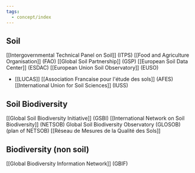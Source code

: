 ```yaml
---
tags:
  - concept/index
---
```

## Soil
[[Intergovernmental Technical Panel on Soil]] (ITPS)
[[Food and Agriculture Organisation]] (FAO)
[[Global Soil Partnership]] (GSP)
[[European Soil Data Center]] (ESDAC)
[[European Union Soil Observatory]] (EUSO)
- [[LUCAS]]
[[Association Francaise pour l'étude des sols]] (AFES)
[[International Union for Soil Sciences]] (IUSS)

## Soil Biodiversity
[[Global Soil Biodiversity Initiative]] (GSBI)
[[International Network on Soil Biodiversity]] (NETSOB)
Global Soil Biodiversity Observatory (GLOSOB) (plan of NETSOB)
[[Réseau de Mesures de la Qualité des Sols]]
## Biodiversity (non soil)
[[Global Biodiversity Information Network]] (GBIF)
